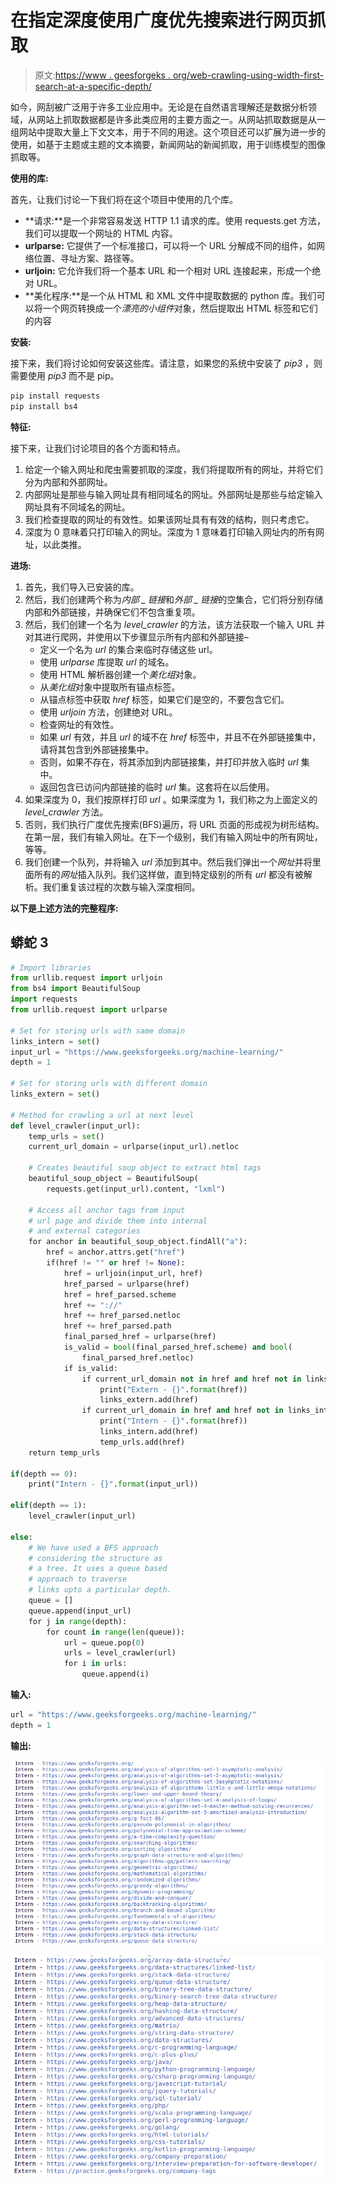 # 在指定深度使用广度优先搜索进行网页抓取

> 原文:[https://www . geesforgeks . org/web-crawling-using-width-first-search-at-a-specific-depth/](https://www.geeksforgeeks.org/web-crawling-using-breadth-first-search-at-a-specified-depth/)

如今，网刮被广泛用于许多工业应用中。无论是在自然语言理解还是数据分析领域，从网站上抓取数据都是许多此类应用的主要方面之一。从网站抓取数据是从一组网站中提取大量上下文文本，用于不同的用途。这个项目还可以扩展为进一步的使用，如基于主题或主题的文本摘要，新闻网站的新闻抓取，用于训练模型的图像抓取等。

**使用的库:**

首先，让我们讨论一下我们将在这个项目中使用的几个库。

*   **请求:**是一个非常容易发送 HTTP 1.1 请求的库。使用 requests.get 方法，我们可以提取一个网址的 HTML 内容。
*   **urlparse:** 它提供了一个标准接口，可以将一个 URL 分解成不同的组件，如网络位置、寻址方案、路径等。
*   **urljoin:** 它允许我们将一个基本 URL 和一个相对 URL 连接起来，形成一个绝对 URL。
*   **美化程序:**是一个从 HTML 和 XML 文件中提取数据的 python 库。我们可以将一个网页转换成一个*漂亮的小组件*对象，然后提取出 HTML 标签和它们的内容

**安装:**

接下来，我们将讨论如何安装这些库。请注意，如果您的系统中安装了 *pip3* ，则需要使用 *pip3* 而不是 pip。

```py
pip install requests
pip install bs4

```

**特征:**

接下来，让我们讨论项目的各个方面和特点。

1.  给定一个输入网址和爬虫需要抓取的深度，我们将提取所有的网址，并将它们分为内部和外部网址。
2.  内部网址是那些与输入网址具有相同域名的网址。外部网址是那些与给定输入网址具有不同域名的网址。
3.  我们检查提取的网址的有效性。如果该网址具有有效的结构，则只考虑它。
4.  深度为 0 意味着只打印输入的网址。深度为 1 意味着打印输入网址内的所有网址，以此类推。

**进场:**

1.  首先，我们导入已安装的库。
2.  然后，我们创建两个称为*内部 _ 链接*和*外部 _ 链接*的空集合，它们将分别存储内部和外部链接，并确保它们不包含重复项。
3.  然后，我们创建一个名为 *level_crawler* 的方法，该方法获取一个输入 URL 并对其进行爬网，并使用以下步骤显示所有内部和外部链接–
    *   定义一个名为 *url* 的集合来临时存储这些 url。
    *   使用 *urlparse* 库提取 *url* 的域名。
    *   使用 HTML 解析器创建一个*美化组*对象。
    *   从*美化组*对象中提取所有锚点标签。
    *   从锚点标签中获取 *href* 标签，如果它们是空的，不要包含它们。
    *   使用 *urljoin* 方法，创建绝对 URL。
    *   检查网址的有效性。
    *   如果 *url* 有效，并且 *url* 的域不在 *href* 标签中，并且不在外部链接集中，请将其包含到外部链接集中。
    *   否则，如果不存在，将其添加到内部链接集，并打印并放入临时 *url* 集中。
    *   返回包含已访问内部链接的临时 *url* 集。这套将在以后使用。
4.  如果深度为 0，我们按原样打印 *url* 。如果深度为 1，我们称之为上面定义的 *level_crawler* 方法。
5.  否则，我们执行广度优先搜索(BFS)遍历，将 URL 页面的形成视为树形结构。在第一层，我们有输入网址。在下一个级别，我们有输入网址中的所有网址，等等。
6.  我们创建一个队列，并将输入 *url* 添加到其中。然后我们弹出一个*网址*并将里面所有的*网址*插入队列。我们这样做，直到特定级别的所有 *url* 都没有被解析。我们重复该过程的次数与输入深度相同。

**以下是上述方法的完整程序:**

## 蟒蛇 3

```py
# Import libraries
from urllib.request import urljoin
from bs4 import BeautifulSoup
import requests
from urllib.request import urlparse

# Set for storing urls with same domain
links_intern = set()
input_url = "https://www.geeksforgeeks.org/machine-learning/"
depth = 1

# Set for storing urls with different domain
links_extern = set()

# Method for crawling a url at next level
def level_crawler(input_url):
    temp_urls = set()
    current_url_domain = urlparse(input_url).netloc

    # Creates beautiful soup object to extract html tags
    beautiful_soup_object = BeautifulSoup(
        requests.get(input_url).content, "lxml")

    # Access all anchor tags from input 
    # url page and divide them into internal
    # and external categories
    for anchor in beautiful_soup_object.findAll("a"):
        href = anchor.attrs.get("href")
        if(href != "" or href != None):
            href = urljoin(input_url, href)
            href_parsed = urlparse(href)
            href = href_parsed.scheme
            href += "://"
            href += href_parsed.netloc
            href += href_parsed.path
            final_parsed_href = urlparse(href)
            is_valid = bool(final_parsed_href.scheme) and bool(
                final_parsed_href.netloc)
            if is_valid:
                if current_url_domain not in href and href not in links_extern:
                    print("Extern - {}".format(href))
                    links_extern.add(href)
                if current_url_domain in href and href not in links_intern:
                    print("Intern - {}".format(href))
                    links_intern.add(href)
                    temp_urls.add(href)
    return temp_urls

if(depth == 0):
    print("Intern - {}".format(input_url))

elif(depth == 1):
    level_crawler(input_url)

else:
    # We have used a BFS approach
    # considering the structure as
    # a tree. It uses a queue based
    # approach to traverse
    # links upto a particular depth.
    queue = []
    queue.append(input_url)
    for j in range(depth):
        for count in range(len(queue)):
            url = queue.pop(0)
            urls = level_crawler(url)
            for i in urls:
                queue.append(i)
```

**输入:**

```py
url = "https://www.geeksforgeeks.org/machine-learning/"
depth = 1

```

**输出:**

![python-bfs-web-scrape](img/40905aedddf2654e89b3ccf6a9c53b67.png)

![python-bfs-web-scrape](img/99d41c07876976b36c674cf4a9f615bf.png)